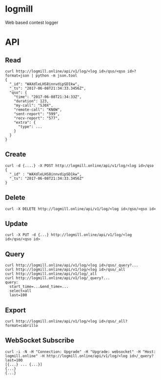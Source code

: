 # logmill
Web based contest logger


API
===

Read
----

```
curl http://logmill.online/api/v1/log/<log id>/qso/<qso id>?format=json | python -m json.tool
{
  "_id": "WAXdleLHS8innvdipSD1kw",
  "_ts": "2017-06-08T21:34:33.3456Z",
  "qso": {
    "time": "2017-06-08T21:34:33Z",
    "duration": 123,
    "my-call": "SJ0X",
    "remote-call": "KN0W",
    "sent-report": "599",
    "recv-report": "577",
    "extra": {
      "type": ...
    }
  }
}
```


Create
------

```
curl -d {....} -X POST http://logmill.online/api/v1/log/<log id>/qso
{
  "_id" : "WAXdleLHS8innvdipSD1kw",
  "_ts": "2017-06-08T21:34:33.3456Z"
}
```


Delete
------

```
curl -X DELETE http://logmill.online/api/v1/log/<log id>/qso/<qso id>
```


Update
------

```
curl -X PUT -d {...} http://logmill.online/api/v1/log/<log id>/qso/<qso id>
```


Query
-----

```
curl http://logmill.online/api/v1/log/<log id>/qso/_query?...
curl http://logmill.online/api/v1/log/<log id>/qso/_all
curl http://logmill.online/api/v1/log/_all
curl http://logmill.online/api/v1/log/_query?...
query:
  start_time=...&end_time=...
  select=all
  last=100
```


Export
------

```
curl http://logmill.online/api/v1/log/<log id>/qso/_all?format=cabrillo
```


WebSocket Subscribe
-------------------

```
curl -i -N -H "Connection: Upgrade" -H "Upgrade: websocket" -H "Host: logmill.online" -H http://logmill.online/api/v1/log/<log id>/_query?last=100
[{...} ... {...}]
{...}
{...}
```
